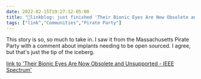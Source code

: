 ```yaml
---
date: 2022-02-15T19:27:12-05:00
title: "🔗linkblog: just finished 'Their Bionic Eyes Are Now Obsolete and Unsupported - IEEE Spectrum'"
tags: ["link","Communities","Pirate Party"]
---
```

This story is so, so much to take in. I saw it from the Massachusetts Pirate Party with a comment about implants needing to be open sourced. I agree, but that's just the tip of the iceberg.
 
[link to 'Their Bionic Eyes Are Now Obsolete and Unsupported - IEEE Spectrum'](https://spectrum.ieee.org/bionic-eye-obsolete)
